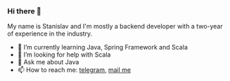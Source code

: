 ### Hi there 👋

My name is Stanislav and I'm mostly a backend developer with a two-year of experience in the industry.

- 🌱 I’m currently learning Java, Spring Framework and Scala
- 🤔 I’m looking for help with Scala
- 💬 Ask me about Java
- 📫 How to reach me: [telegram](https://t.me/slowslav), [mail me](mailto:stanis.stoyanov@outlook.com)

